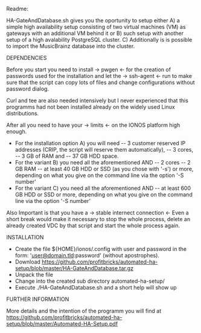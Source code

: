 Readme:

HA-GateAndDatabase.sh gives you the oportunity to setup either
A) a simple high availability setup consisting of two virtual machines (VM) as gateways with an additional VM behind it or
B) such setup with another setup of a high avalability PostgreSQL cluster.
C) Additionally is is possible to import the MusicBrainz database into the cluster.

DEPENDENCIES

Before you start you need to install
-> pwgen <-      for the creation of passwords used for the installation and let the
-> ssh-agent <-  run to make sure that the script can copy lots of files and change configurations without password dialog.

Curl and tee are also needed intensively but I never experienced that this programms had not been installed already on the widely used Linux distributions.

After all you need to have your
-> limits <-     on the IONOS platform high enough.

- For the installation option A) you will need
    -- 3 customer reserved IP addresses (CRIP, the script will reserve them automatically),
    -- 3 cores,
    -- 3 GB of RAM and
    -- 37 GB HDD space.
- For the variant B) you need all the aforementioned AND
    -- 2 cores
    -- 2 GB RAM
    -- at least 40 GB HDD or SSD (as you chose with '-s') or more, depending on what you give on the command line via the option '-S number'
- For the variant C) you need all the aforementioned AND
    -- at least 600 GB HDD or SSD or more, depending on what you give on the command line via the option '-S number'

Also Important is that you have a
-> stable internect connection <-
Even a short break would make it necessary to stop the whole process, delete an already created VDC by that script and start the whole process again.

INSTALLATION

- Create the file ${HOME}/ionos/.config with user and password in the form: 'user@domain.tld:password' (without apostrophes).
- Download https://github.com/profitbricks/automated-ha-setup/blob/master/HA-GateAndDatabase.tar.gz
- Unpack the file
- Change into the created sub directory automated-ha-setup/
- Execute ./HA-GateAndDatabase.sh and a short help will show up

FURTHER INFORMATION

More details and the intention of the programm you will find at
https://github.com/profitbricks/automated-ha-setup/blob/master/Automated-HA-Setup.pdf

